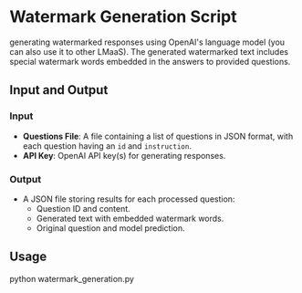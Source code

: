# Watermark Generation Script

generating watermarked responses using OpenAI's language model (you can also use it to other LMaaS). The generated watermarked text includes special watermark words embedded in the answers to provided questions.


## Input and Output

### Input
- **Questions File**: A file containing a list of questions in JSON format, with each question having an `id` and `instruction`.
- **API Key**: OpenAI API key(s) for generating responses.

### Output
- A JSON file storing results for each processed question:
  - Question ID and content.
  - Generated text with embedded watermark words.
  - Original question and model prediction.

## Usage

python watermark_generation.py
